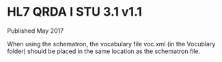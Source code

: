 # HL7 QRDA I STU 3.1 v1.1

Published May 2017

When  using the schematron, the vocabulary file voc.xml (in the Vocublary folder) should be placed in the same location as the schematron file.
